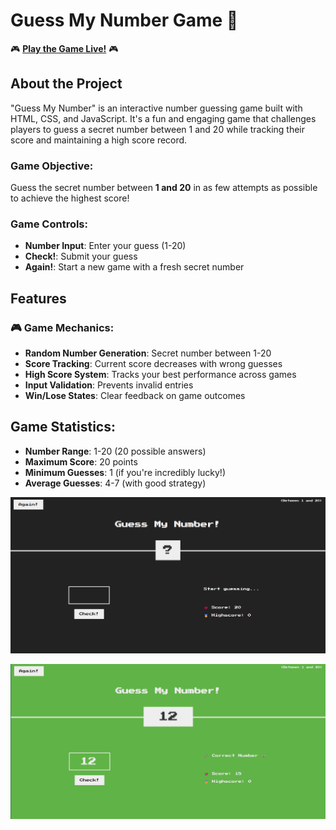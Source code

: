 # Guess My Number Game 🎯

🎮 **[Play the Game Live!](https://guess-number-game-five-plum.vercel.app/)** 🎮

## About the Project

"Guess My Number" is an interactive number guessing game built with HTML, CSS, and JavaScript. It's a fun and engaging game that challenges players to guess a secret number between 1 and 20 while tracking their score and maintaining a high score record.

### Game Objective:

Guess the secret number between **1 and 20** in as few attempts as possible to achieve the highest score!

### Game Controls:

- **Number Input**: Enter your guess (1-20)
- **Check!**: Submit your guess
- **Again!**: Start a new game with a fresh secret number

## Features

### 🎮 Game Mechanics:

- **Random Number Generation**: Secret number between 1-20
- **Score Tracking**: Current score decreases with wrong guesses
- **High Score System**: Tracks your best performance across games
- **Input Validation**: Prevents invalid entries
- **Win/Lose States**: Clear feedback on game outcomes

## Game Statistics:

- **Number Range**: 1-20 (20 possible answers)
- **Maximum Score**: 20 points
- **Minimum Guesses**: 1 (if you're incredibly lucky!)
- **Average Guesses**: 4-7 (with good strategy)

![alt text](<Screenshot 2025-07-20 235043.png>)

![alt text](<Screenshot 2025-07-20 235124.png>)
